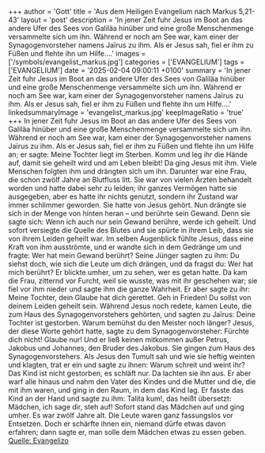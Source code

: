 +++
author = 'Gott'
title = 'Aus dem Heiligen Evangelium nach Markus 5,21-43'
layout = 'post'
description = 'In jener Zeit fuhr Jesus im Boot an das andere Ufer des Sees von Galiläa hinüber und eine große Menschenmenge versammelte sich um ihn. Während er noch am See war, kam einer der Synagogenvorsteher namens Jaïrus zu ihm. Als er Jesus sah, fiel er ihm zu Füßen und flehte ihn um Hilfe....'
images = ['/symbols/evangelist_markus.jpg']
categories = ['EVANGELIUM']
tags = ['EVANGELIUM']
date = '2025-02-04 09:00:11 +0100'
summary = 'In jener Zeit fuhr Jesus im Boot an das andere Ufer des Sees von Galiläa hinüber und eine große Menschenmenge versammelte sich um ihn. Während er noch am See war, kam einer der Synagogenvorsteher namens Jaïrus zu ihm. Als er Jesus sah, fiel er ihm zu Füßen und flehte ihn um Hilfe....'
linkedsummaryImage = 'evangelist_markus.jpg'
keepImageRatio = 'true'
+++
In jener Zeit fuhr Jesus im Boot an das andere Ufer des Sees von Galiläa hinüber und eine große Menschenmenge versammelte sich um ihn. Während er noch am See war,
kam einer der Synagogenvorsteher namens Jaïrus zu ihm. Als er Jesus sah, fiel er ihm zu Füßen
und flehte ihn um Hilfe an; er sagte: Meine Tochter liegt im Sterben.<!--more--> Komm und leg ihr die Hände auf, damit sie geheilt wird und am Leben bleibt!
Da ging Jesus mit ihm. Viele Menschen folgten ihm und drängten sich um ihn.
Darunter war eine Frau, die schon zwölf Jahre an Blutfluss litt.
Sie war von vielen Ärzten behandelt worden und hatte dabei sehr zu leiden; ihr ganzes Vermögen hatte sie ausgegeben, aber es hatte ihr nichts genutzt, sondern ihr Zustand war immer schlimmer geworden.
Sie hatte von Jesus gehört. Nun drängte sie sich in der Menge von hinten heran – und berührte sein Gewand.
Denn sie sagte sich: Wenn ich auch nur sein Gewand berühre, werde ich geheilt.
Und sofort versiegte die Quelle des Blutes und sie spürte in ihrem Leib, dass sie von ihrem Leiden geheilt war.
Im selben Augenblick fühlte Jesus, dass eine Kraft von ihm ausströmte, und er wandte sich in dem Gedränge um und fragte: Wer hat mein Gewand berührt?
Seine Jünger sagten zu ihm: Du siehst doch, wie sich die Leute um dich drängen, und da fragst du: Wer hat mich berührt?
Er blickte umher, um zu sehen, wer es getan hatte.
Da kam die Frau, zitternd vor Furcht, weil sie wusste, was mit ihr geschehen war; sie fiel vor ihm nieder und sagte ihm die ganze Wahrheit.
Er aber sagte zu ihr: Meine Tochter, dein Glaube hat dich gerettet. Geh in Frieden! Du sollst von deinem Leiden geheilt sein.
Während Jesus noch redete, kamen Leute, die zum Haus des Synagogenvorstehers gehörten, und sagten zu Jaïrus: Deine Tochter ist gestorben. Warum bemühst du den Meister noch länger?
Jesus, der diese Worte gehört hatte, sagte zu dem Synagogenvorsteher: Fürchte dich nicht! Glaube nur!
Und er ließ keinen mitkommen außer Petrus, Jakobus und Johannes, den Bruder des Jakobus.
Sie gingen zum Haus des Synagogenvorstehers. Als Jesus den Tumult sah und wie sie heftig weinten und klagten,
trat er ein und sagte zu ihnen: Warum schreit und weint ihr? Das Kind ist nicht gestorben, es schläft nur.
Da lachten sie ihn aus. Er aber warf alle hinaus und nahm den Vater des Kindes und die Mutter und die, die mit ihm waren, und ging in den Raum, in dem das Kind lag.
Er fasste das Kind an der Hand und sagte zu ihm: Talita kum!, das heißt übersetzt: Mädchen, ich sage dir, steh auf!
Sofort stand das Mädchen auf und ging umher. Es war zwölf Jahre alt. Die Leute waren ganz fassungslos vor Entsetzen.
Doch er schärfte ihnen ein, niemand dürfe etwas davon erfahren; dann sagte er, man solle dem Mädchen etwas zu essen geben.<br> [Quelle: Evangelizo](https://evangeliumtagfuertag.org/DE/gospel)